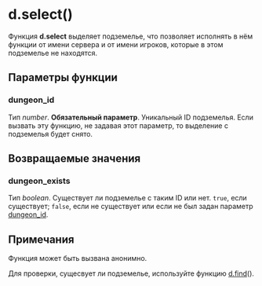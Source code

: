 # d.select()
Функция **d.select** выделяет подземелье, что позволяет исполнять в нём функции от имени сервера и от имени игроков, которые в этом подземелье не находятся.

## Параметры функции
### dungeon_id
Тип *number*. **Обязательный параметр**. Уникальный ID подземелья. Если вызвать эту функцию, не задавая этот параметр, то выделение с подземелья будет снято.

## Возвращаемые значения
### dungeon_exists
Тип *boolean*. Существует ли подземелье с таким ID или нет. `true`, если существует; `false`, если не существует или если не был задан параметр [dungeon_id](#dungeon_id).

## Примечания
Функция может быть вызвана анонимно.

Для проверки, сущесвует ли подземелье, используйте функцию [d.find](#d.find)().